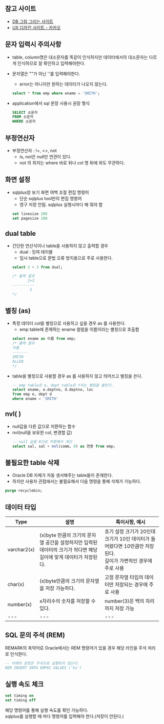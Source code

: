 ## 참고 사이트
- [DB 그림 그리는 사이트](https://app.diagrams.net/) 
- [UX 디자인 사이트 - 카카오](https://ovenapp.io/)


## 문자 입력시 주의사항
- table, column명은 대소문자를 똑같이 인식하지만 데이터에서의 대소문자는 다르게 인식하므로 잘 확인하고 입력해야한다.

- 문자열은 ""가 아닌 ''를 입력해야한다.
    - error는 아니지만 원하는 데이터가 나오지 않는다.
    ```sql
    select * from emp where ename = 'SMITH';
    ```
- application에서 sql 문장 사용시 권장 형식
    ```SQL
    SELECT 소문자
    FROM 소문자
    WHERE 소문자
    ```

## 부정연산자
- 부정연산자 : !=, <>, not 
    - is, not은 null만 연관이 있다.
    - not 의 위치는 where 바로 뒤나 col 명 뒤에 와도 무관하다.

## 화면 설정
- sqlplus창 보기 화면 여백 조절 편집 명령어
	- 단순 sqlplus tool만의 편집 명령어
	- 영구 저장 안됨. sqlplus 실행시마다 해 줘야 함
    ```SQL
    set linesize 200
    set pagesize 200
    ```

## dual table
- 간단한 연산식이나 table을 사용하지 않고 출력할 경우
    - dual : 잉여 테이블
    - 임시 table으로 문법 오류 방지용으로 주로 사용한다.
    ```sql
    select 2 + 3 from dual;

    /* 출력 결과
           2+3
    ----------
            5
    */    
    ```

## 별칭 (as)
- 특정 데이터 col을 별칭으로 사용하고 싶을 경우 as 를 사용한다.
    - emp table에 존재하는 ename 컬럼을 이름이라는 별칭으로 호출함
    ```sql
    select ename as 이름 from emp;
    /* 출력 결과
    이름
    -------
    SMITH
    ALLEN
    */
    ```
- table을 별칭으로 사용할 경우 as 를 사용하지 않고 띄어쓰고 별칭을 쓴다.
    ```sql
    -- emp table은 e, dept table은 t라는 별칭을 붙인다.
    select ename, e.deptno, d.deptno, loc
    from emp e, dept d
    where ename = 'SMITH'
    ```

## nvl( )
- null값을 다른 값으로 치환하는 함수 
- nvl(null을 보유한 col, 변경할 값)
    ```sql
    -- null 값을 0으로 치환해서 계산
    select sal, sal + nvl(comm, 0) as 연봉 from emp;
    ```

## 불필요한 table 삭제
- Oracle DB 자체가 자동 생서해주는 table들이 존재한다.
- 하지만 사용자 관점에서는 불필요해서 다음 명령을 통해 삭제가 가능하다.
```sql
purge recyclebin;
```

## 데이터 타입
|Type|설명|특이사항, 예시|
|---|---|---|
|varchar2(x)|(x)byte 만큼의 크기의 문자열 공간을 설정하지만 입력된 데이터의 크기가 작다면 해당 길이에 맞게 데이터가 저장된다.|초기 설정 크기가 20인데 크기가 10인 데이터가 들어왔다면 10만큼만 저장된다.<br>길이가 가변적인 경우에 주로 사용|
|char(x)|(x)byte만큼의 크기의 문자열을 저장 가능하다.|고정 문자열 타입의 데이터만 저장되는 경우에 주로 사용|
|number(x)|x자리수의 숫자를 저장할 수 있다.|number(3)은 백의 자리까지 저장 가능|
|---|---|---|


## SQL 문의 주석 (REM)
REMARK의 축약어로 Oracle에서는 REM 명령어가 있을 경우 해당 라인을 주석 처리로 인식한다.
```sql
-- 아래의 문장은 주석으로 실행되지 않는다.
REM INSERT INTO EMP01 VALUES ('hi')
```


## 실행 속도 체크
```sql
set timing on
set timing off
```
해당 명령어를 통해 실행 속도를 확인 가능하다.<br>
sqlplus를 실행할 때 마다 명령어를 입력해야 한다.(저장이 안된다.)

